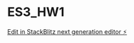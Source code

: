 # ES3_HW1

[Edit in StackBlitz next generation editor ⚡️](https://stackblitz.com/~/github.com/sanjayxzz/ES3_HW1)